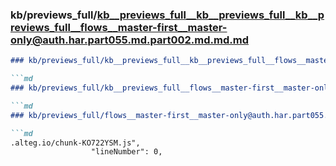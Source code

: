 ### kb/previews_full/kb__previews_full__kb__previews_full__kb__previews_full__flows__master-first__master-only@auth.har.part055.md.part002.md.md.md

```md
### kb/previews_full/kb__previews_full__kb__previews_full__flows__master-first__master-only@auth.har.part055.md.part002.md.md

```md
### kb/previews_full/kb__previews_full__flows__master-first__master-only@auth.har.part055.md.part002.md

```md
### kb/previews_full/flows__master-first__master-only@auth.har.part055.md (part 002)

```md
.alteg.io/chunk-KO722YSM.js",
                  "lineNumber": 0,
```

```

```

```

```
